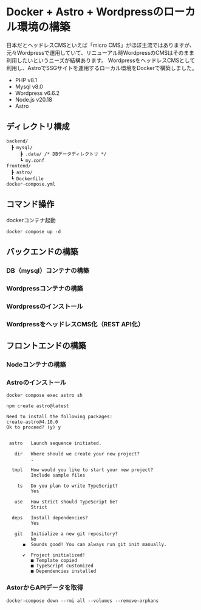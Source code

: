 # Docker + Astro + Wordpressのローカル環境の構築

日本だとヘッドレスCMSといえば「micro CMS」がほぼ主流ではありますが、元々Wordpressで運用していて、リニューアル時WordpressのCMSはそのまま利用したいというニーズが結構あります。
WordpressをヘッドレスCMSとして利用し、AstroでSSGサイトを運用するローカル環境をDockerで構築しました。

 - PHP v8.1
 - Mysql v8.0
 - Wordpress v6.6.2
 - Node.js v20.18
 - Astro

## ディレクトリ構成

```
backend/
　┣ mysql/
　　　┣ .data/ /* DBデータディレクトリ */
　　　┗ my.conf
frontend/
　┣ astro/
　┗ Dockerfile
docker-compose.yml
```

## コマンド操作
dockerコンテナ起動
```
docker compose up -d
```

## バックエンドの構築

### DB（mysql）コンテナの構築

### Wordpressコンテナの構築

### Wordpressのインストール

### WordpressをヘッドレスCMS化（REST API化）

## フロントエンドの構築

### Nodeコンテナの構築

### Astroのインストール
```
docker compose exec astro sh
```
```
npm create astro@latest

Need to install the following packages:
create-astro@4.10.0
Ok to proceed? (y) y


 astro   Launch sequence initiated.

   dir   Where should we create your new project?
         .

  tmpl   How would you like to start your new project?
         Include sample files

    ts   Do you plan to write TypeScript?
         Yes

   use   How strict should TypeScript be?
         Strict

  deps   Install dependencies?
         Yes

   git   Initialize a new git repository?
         No
      ◼  Sounds good! You can always run git init manually.

      ✔  Project initialized!
         ■ Template copied
         ■ TypeScript customized
         ■ Dependencies installed
```

### AstorからAPIデータを取得


```
docker-compose down --rmi all --volumes --remove-orphans
```